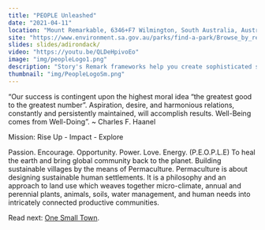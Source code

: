 ```yaml
---
title: "PEOPLE Unleashed"
date: "2021-04-11" 
location: "Mount Remarkable, 6346+F7 Wilmington, South Australia, Australia"
site: "https://www.environment.sa.gov.au/parks/find-a-park/Browse_by_region/flinders-ranges-outback/mount-remarkable-national-park"
slides: slides/adirondack/
video: "https://youtu.be/QLDeHpivoEo"
image: "img/peopleLogo1.png"
description: "Story's Remark frameworks help you create sophisticated slides with simple, clean Markdown. There are predefined layouts for most presentation needs, beautiful typography and colors, precise image control, and a simple modular way to create custom layouts."
thumbnail: "img/PeopleLogoSm.png"
---
```

“Our success is contingent upon the highest moral idea “the greatest good to the greatest number”. Aspiration, desire, and harmonious relations, constantly and persistently maintained, will accomplish results. Well-Being comes from Well-Doing”. ~ Charles F. Haanel

Mission: Rise Up - Impact - Explore

<!--more-->

Passion. Encourage. Opportunity. Power. Love. Energy. (P.E.O.P.L.E) To heal the earth and bring global 
community back to the planet. Building sustainable villages by the means of Permaculture.  Permaculture is about 
designing sustainable human settlements. It is a philosophy and an approach to land use which weaves together 
micro-climate, annual and perennial plants, animals, soils, water management, and human needs into intricately 
connected productive communities.


Read next: [One Small Town](/other-features/).


